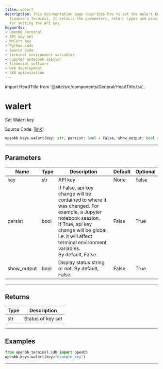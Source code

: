 ```yaml
---
title: walert
description: This documentation page describes how to set the Walert key in OpenBB
  finance's Terminal. It details the parameters, return types and provides examples
  for setting the API key.
keywords:
- OpenBB Terminal
- API key set
- Walert key
- Python code
- Source code
- terminal environment variables
- Jupyter notebook session
- financial software
- web development
- SEO optimization
---
```


import HeadTitle from '@site/src/components/General/HeadTitle.tsx';

<HeadTitle title="walert - Keys - Reference | OpenBB SDK Docs" />

# walert

Set Walert key

Source Code: [[link](https://github.com/OpenBB-finance/OpenBBTerminal/tree/main/openbb_terminal/keys_model.py#L1711)]

```python
openbb.keys.walert(key: str, persist: bool = False, show_output: bool = False)
```

---

## Parameters

| Name | Type | Description | Default | Optional |
| ---- | ---- | ----------- | ------- | -------- |
| key | str | API key | None | False |
| persist | bool | If False, api key change will be contained to where it was changed. For example, a Jupyter notebook session.<br/>If True, api key change will be global, i.e. it will affect terminal environment variables.<br/>By default, False. | False | True |
| show_output | bool | Display status string or not. By default, False. | False | True |


---

## Returns

| Type | Description |
| ---- | ----------- |
| str | Status of key set |
---

## Examples

```python
from openbb_terminal.sdk import openbb
openbb.keys.walert(key="example_key")
```

---
